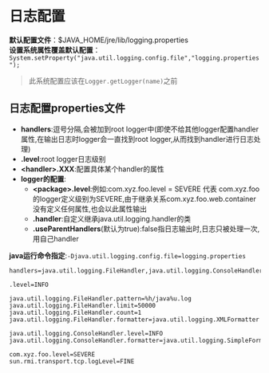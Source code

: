 # 日志配置

**默认配置文件**：$JAVA_HOME/jre/lib/logging.properties <br>
**设置系统属性覆盖默认配置**：`System.setProperty("java.util.logging.config.file","logging.properties");`<br>

>此系统配置应该在`Logger.getLogger(name)`之前<br>

日志配置properties文件
------
* **handlers**:逗号分隔,会被加到root logger中(即使不给其他logger配置handler属性,在输出日志时logger会一直找到root logger,从而找到handler进行日志处理)
* **.level**:root logger日志级别
* **\<handler>.XXX**:配置具体某个handler的属性
* **logger的配置**:
  * **\<package>.level**:例如:com.xyz.foo.level = SEVERE 代表 com.xyz.foo的logger定义级别为SEVERE,由于继承关系com.xyz.foo.web.container没有定义任何属性,也会以此属性输出
  * **<package>.handler**:自定义继承java.util.logging.handler的类
  * **<package>.useParentHandlers**(默认为true):false指日志输出时,日志只被处理一次,用自己handler

**java运行命令指定**:`-Djava.util.logging.config.file=logging.properties`
```
handlers=java.util.logging.FileHandler,java.util.logging.ConsoleHandler  

.level=INFO

java.util.logging.FileHandler.pattern=%h/java%u.log
java.util.logging.FileHandler.limit=50000
java.util.logging.FileHandler.count=1
java.util.logging.FileHandler.formatter=java.util.logging.XMLFormatter

java.util.logging.ConsoleHandler.level=INFO
java.util.logging.ConsoleHandler.formatter=java.util.logging.SimpleFormatter

com.xyz.foo.level=SEVERE
sun.rmi.transport.tcp.logLevel=FINE
```
